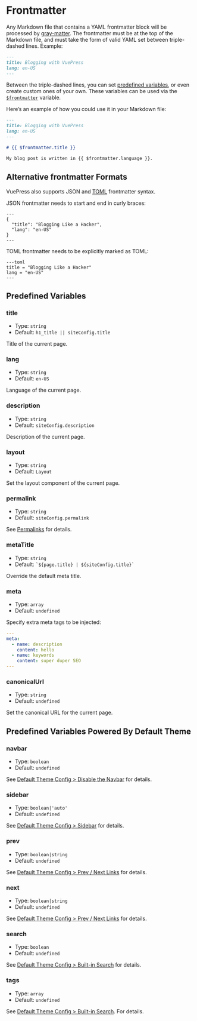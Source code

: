 # Frontmatter

Any Markdown file that contains a YAML frontmatter block will be processed by [gray-matter](https://github.com/jonschlinkert/gray-matter). The frontmatter must be at the top of the Markdown file, and must take the form of valid YAML set between triple-dashed lines. Example:

```markdown
---
title: Blogging with VuePress
lang: en-US
---
```

Between the triple-dashed lines, you can set [predefined variables](#predefined-variables), or even create custom ones of your own. These variables can be used via the <code>[$frontmatter](./global-computed.md#frontmatter)</code> variable.

Here’s an example of how you could use it in your Markdown file:

```markdown
---
title: Blogging with VuePress
lang: en-US
---

# {{ $frontmatter.title }}

My blog post is written in {{ $frontmatter.language }}.
```

## Alternative frontmatter Formats

VuePress also supports JSON and [TOML](https://github.com/toml-lang/toml) frontmatter syntax.

JSON frontmatter needs to start and end in curly braces:

```
---
{
  "title": "Blogging Like a Hacker",
  "lang": "en-US"
}
---
```

TOML frontmatter needs to be explicitly marked as TOML:

```
---toml
title = "Blogging Like a Hacker"
lang = "en-US"
---
```


## Predefined Variables

### title

- Type: `string`
- Default: `h1_title || siteConfig.title`

Title of the current page.

### lang

- Type: `string`
- Default: `en-US`

Language of the current page.

### description

- Type: `string`
- Default: `siteConfig.description`

Description of the current page.

### layout

- Type: `string`
- Default: `Layout`

Set the layout component of the current page.

### permalink

- Type: `string`
- Default: `siteConfig.permalink`

See [Permalinks](./permalinks.md) for details.

### metaTitle

- Type: `string`
- Default: <code>\`${page.title} | ${siteConfig.title}\`</code>

Override the default meta title.

### meta

- Type: `array`
- Default: `undefined`

Specify extra meta tags to be injected:

``` yaml
---
meta:
  - name: description
    content: hello
  - name: keywords
    content: super duper SEO
---
```

### canonicalUrl <Badge text="1.7.1+" />

- Type: `string`
- Default: `undefined`

Set the canonical URL for the current page.

## Predefined Variables Powered By Default Theme

### navbar

- Type: `boolean`
- Default: `undefined`

See [Default Theme Config > Disable the Navbar](../theme/default-theme-config.md#disable-the-navbar) for details.

### sidebar

- Type: `boolean|'auto'`
- Default: `undefined`

See [Default Theme Config > Sidebar](../theme/default-theme-config.md#sidebar) for details.

### prev

- Type: `boolean|string`
- Default: `undefined`

See [Default Theme Config > Prev / Next Links](../theme/default-theme-config.md#prev-next-links) for details.

### next

- Type: `boolean|string`
- Default: `undefined`

See [Default Theme Config > Prev / Next Links](../theme/default-theme-config.md#prev-next-links) for details.

### search

- Type: `boolean`
- Default: `undefined`

See [Default Theme Config > Built-in Search](../theme/default-theme-config.html#built-in-search) for details.

### tags

- Type: `array`
- Default: `undefined`

See [Default Theme Config > Built-in Search](../theme/default-theme-config.html#built-in-search). For details.
